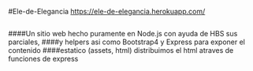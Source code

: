 #Ele-de-Elegancia https://ele-de-elegancia.herokuapp.com/


<img src="">


####Un sitio web hecho puramente en Node.js con ayuda de HBS sus parciales, ####y helpers asi como Bootstrap4 y Express para exponer el contenido ####estatico (assets, html) distribuimos el html atraves de funciones de express